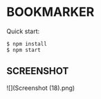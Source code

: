 # BOOKMARKER

Quick start:

```
$ npm install
$ npm start
````


## SCREENSHOT


![](Screenshot (18).png)

